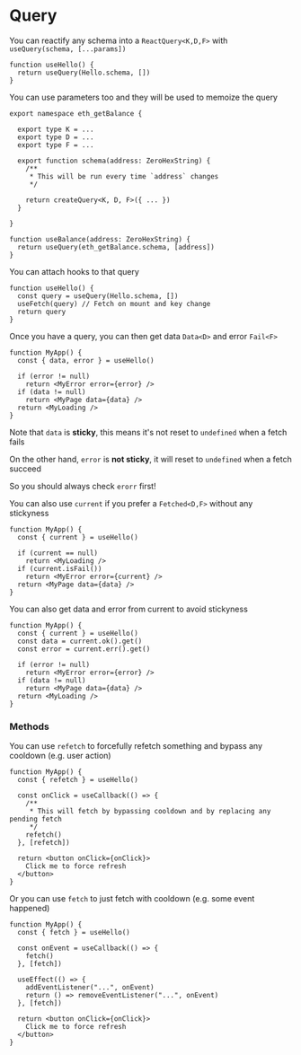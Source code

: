 # Query

You can reactify any schema into a `ReactQuery<K,D,F>` with `useQuery(schema, [...params])`

```tsx
function useHello() {
  return useQuery(Hello.schema, [])
}
```

You can use parameters too and they will be used to memoize the query

```tsx
export namespace eth_getBalance {

  export type K = ...
  export type D = ...
  export type F = ...

  export function schema(address: ZeroHexString) {
    /**
     * This will be run every time `address` changes
     */

    return createQuery<K, D, F>({ ... })
  }

}

function useBalance(address: ZeroHexString) {
  return useQuery(eth_getBalance.schema, [address])
}
```

You can attach hooks to that query

```tsx
function useHello() {
  const query = useQuery(Hello.schema, [])
  useFetch(query) // Fetch on mount and key change 
  return query
}
```

Once you have a query, you can then get data `Data<D>` and error `Fail<F>`

```tsx
function MyApp() {
  const { data, error } = useHello()

  if (error != null)
    return <MyError error={error} />
  if (data != null)
    return <MyPage data={data} />
  return <MyLoading />
}
```

Note that `data` is **sticky**, this means it's not reset to `undefined` when a fetch fails

On the other hand, `error` is **not sticky**, it will reset to `undefined` when a fetch succeed

So you should always check `erorr` first!

You can also use `current` if you prefer a `Fetched<D,F>` without any stickyness

```tsx
function MyApp() {
  const { current } = useHello()

  if (current == null)
    return <MyLoading />
  if (current.isFail())
    return <MyError error={current} />
  return <MyPage data={data} />
}
```

You can also get data and error from current to avoid stickyness

```tsx
function MyApp() {
  const { current } = useHello()
  const data = current.ok().get()
  const error = current.err().get()

  if (error != null)
    return <MyError error={error} />
  if (data != null)
    return <MyPage data={data} />
  return <MyLoading />
}
```

### Methods

You can use `refetch` to forcefully refetch something and bypass any cooldown (e.g. user action)

```tsx
function MyApp() {
  const { refetch } = useHello()

  const onClick = useCallback(() => {
    /**
     * This will fetch by bypassing cooldown and by replacing any pending fetch
     */
    refetch()
  }, [refetch])

  return <button onClick={onClick}>
    Click me to force refresh
  </button>
}
```

Or you can use `fetch` to just fetch with cooldown (e.g. some event happened)

```tsx
function MyApp() {
  const { fetch } = useHello()

  const onEvent = useCallback(() => {
    fetch()
  }, [fetch])

  useEffect(() => {
    addEventListener("...", onEvent)
    return () => removeEventListener("...", onEvent)
  }, [fetch])

  return <button onClick={onClick}>
    Click me to force refresh
  </button>
}
```